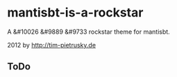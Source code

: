 # mantisbt-is-a-rockstar

A &#10026 &#9889 &#9733 rockstar theme for mantisbt.

2012 by http://tim-pietrusky.de

## ToDo 
